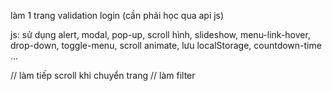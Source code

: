 làm 1 trang validation login (cần phải học qua api js)

js: sử dụng alert, modal, pop-up, scroll hình, slideshow, menu-link-hover, drop-down, toggle-menu, scroll animate, lưu localStorage, countdown-time ...

// làm tiếp scroll khi chuyển trang
// làm filter
